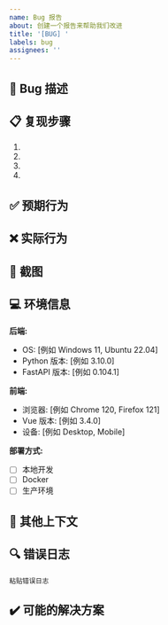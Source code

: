 ```yaml
---
name: Bug 报告
about: 创建一个报告来帮助我们改进
title: '[BUG] '
labels: bug
assignees: ''
---
```


## 🐛 Bug 描述

<!-- 清楚简洁地描述bug -->

## 📋 复现步骤

<!-- 提供详细的复现步骤 -->

1. 
2. 
3. 
4. 

## ✅ 预期行为

<!-- 描述你期望发生什么 -->

## ❌ 实际行为

<!-- 描述实际发生了什么 -->

## 📸 截图

<!-- 如果适用，添加截图来说明问题 -->

## 💻 环境信息

**后端:**
- OS: [例如 Windows 11, Ubuntu 22.04]
- Python 版本: [例如 3.10.0]
- FastAPI 版本: [例如 0.104.1]

**前端:**
- 浏览器: [例如 Chrome 120, Firefox 121]
- Vue 版本: [例如 3.4.0]
- 设备: [例如 Desktop, Mobile]

**部署方式:**
- [ ] 本地开发
- [ ] Docker
- [ ] 生产环境

## 📝 其他上下文

<!-- 添加任何其他关于问题的上下文 -->

## 🔍 错误日志

<!-- 如果有错误日志，请粘贴在这里 -->

```
粘贴错误日志
```

## ✔️ 可能的解决方案

<!-- 如果你有解决方案的想法，请在这里描述 -->
